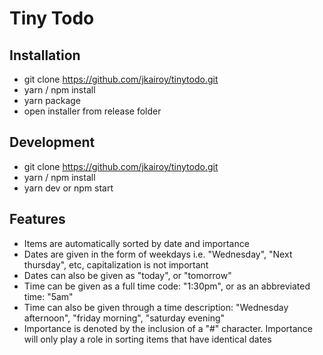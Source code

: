# Tiny Todo

## Installation
- git clone https://github.com/jkairoy/tinytodo.git
- yarn / npm install
- yarn package
- open installer from release folder

## Development
- git clone https://github.com/jkairoy/tinytodo.git
- yarn / npm install
- yarn dev or npm start

## Features
- Items are automatically sorted by date and importance
- Dates are given in the form of weekdays i.e. "Wednesday", "Next thursday", etc, capitalization is not important
- Dates can also be given as "today", or "tomorrow"
- Time can be given as a full time code: "1:30pm", or as an abbreviated time: "5am"
- Time can also be given through a time description: "Wednesday afternoon", "friday morning", "saturday evening"
- Importance is denoted by the inclusion of a "#" character. Importance will only play a role in sorting items that have identical dates
